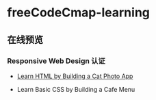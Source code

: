 # freeCodeCmap-learning

## 在线预览

### Responsive Web Design 认证

- <a href="http://198.46.218.141:8080/freeCodeCamp-learning/Responsive_Web_Design_Certification/Learn_HTML_by_Building_a_Cat_Photo_App/index.html">Learn HTML by Building a Cat Photo App</a>

- Learn Basic CSS by Building a Cafe Menu
